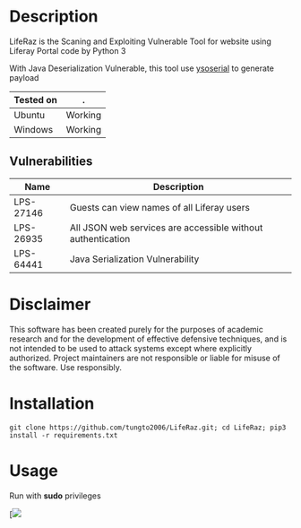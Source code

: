 # Description

LifeRaz is the Scaning and Exploiting Vulnerable Tool for website using Liferay Portal code by Python 3

With Java Deserialization Vulnerable, this tool use [ysoserial](https://github.com/frohoff/ysoserial) to generate payload

|Tested on|.
|---|---
|Ubuntu|Working
|Windows|Working

## Vulnerabilities
|Name|Description
|---|---
|LPS-27146|Guests can view names of all Liferay users
|LPS-26935|All JSON web services are accessible without authentication 
|LPS-64441|Java Serialization Vulnerability

# Disclaimer
This software has been created purely for the purposes of academic research and for the development of effective defensive techniques, and is not intended to be used to attack systems except where explicitly authorized. Project maintainers are not responsible or liable for misuse of the software. Use responsibly.

# Installation


```
git clone https://github.com/tungto2006/LifeRaz.git; cd LifeRaz; pip3 install -r requirements.txt
```


# Usage

Run with **sudo** privileges

[![](https://media.giphy.com/media/UrsOqBQ0nQJQDzECBZ/giphy.gif)
